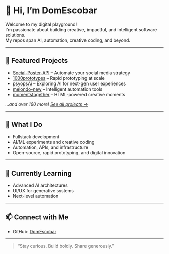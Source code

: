 # 👋 Hi, I’m DomEscobar

Welcome to my digital playground!  
I'm passionate about building creative, impactful, and intelligent software solutions.  
My repos span AI, automation, creative coding, and beyond.

---

## 🚀 Featured Projects

- [Social-Poster-API](https://github.com/DomEscobar/Social-Poster-API) – Automate your social media strategy
- [1000prototypes](https://github.com/DomEscobar/1000prototypes) – Rapid prototyping at scale
- [psyopsAi](https://github.com/DomEscobar/psyopsAi) – Exploring AI for next-gen user experiences
- [melondo-new](https://github.com/DomEscobar/melondo-new) – Intelligent automation tools
- [momentstogether](https://github.com/DomEscobar/momentstogether) – HTML-powered creative moments

_...and over 160 more! [See all projects →](https://github.com/DomEscobar?tab=repositories&q=&type=public&sort=updated)_

---

## 🧠 What I Do

- Fullstack development
- AI/ML experiments and creative coding
- Automation, APIs, and infrastructure
- Open-source, rapid prototyping, and digital innovation

---

## 🌱 Currently Learning

- Advanced AI architectures
- UI/UX for generative systems
- Next-level automation

---

## 📫 Connect with Me

- GitHub: [DomEscobar](https://github.com/DomEscobar)

---

> “Stay curious. Build boldly. Share generously.”
